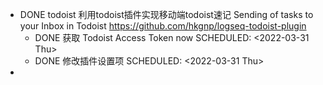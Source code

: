 - DONE todoist 
  利用todoist插件实现移动端todoist速记 Sending of tasks to your Inbox in Todoist https://github.com/hkgnp/logseq-todoist-plugin
	- DONE 获取 Todoist Access Token now 
	  SCHEDULED: <2022-03-31 Thu>
	- DONE  修改插件设置项 
	  SCHEDULED: <2022-03-31 Thu>
-
